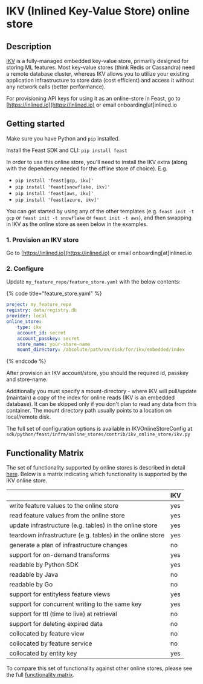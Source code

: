 # IKV (Inlined Key-Value Store) online store

## Description

[IKV](https://github.com/inlinedio/ikv-store) is a fully-managed embedded key-value store, primarily designed for storing ML features. Most key-value stores (think Redis or Cassandra) need a remote database cluster, whereas IKV allows you to utilize your existing application infrastructure to store data (cost efficient) and access it without any network calls (better performance). 

For provisioning API keys for using it as an online-store in Feast, go to [https://inlined.io](https://inlined.io) or email onboarding[at]inlined.io

## Getting started
Make sure you have Python and `pip` installed.

Install the Feast SDK and CLI: `pip install feast`

In order to use this online store, you'll need to install the IKV extra (along with the dependency needed for the offline store of choice). E.g.
-  `pip install 'feast[gcp, ikv]'`
-  `pip install 'feast[snowflake, ikv]'`
-  `pip install 'feast[aws, ikv]'`
-  `pip install 'feast[azure, ikv]'`

You can get started by using any of the other templates (e.g. `feast init -t gcp` or `feast init -t snowflake` or `feast init -t aws`), and then swapping in IKV as the online store as seen below in the examples.

### 1. Provision an IKV store
Go to [https://inlined.io](https://inlined.io) or email onboarding[at]inlined.io

### 2. Configure

Update `my_feature_repo/feature_store.yaml` with the below contents:

{% code title="feature_store.yaml" %}
```yaml
project: my_feature_repo
registry: data/registry.db
provider: local
online_store:
    type: ikv
    account_id: secret
    account_passkey: secret
    store_name: your-store-name
    mount_directory: /absolute/path/on/disk/for/ikv/embedded/index
```
{% endcode %}

After provision an IKV account/store, you should the required id, passkey and store-name.

Additionally you must specify a mount-directory - where IKV will pull/update (maintain) a copy of the index for online reads (IKV is an embedded database). It can be skipped only if you don't plan to read any data from this container. The mount directory path usually points to a location on local/remote disk.

The full set of configuration options is available in IKVOnlineStoreConfig at `sdk/python/feast/infra/online_stores/contrib/ikv_online_store/ikv.py`

## Functionality Matrix

The set of functionality supported by online stores is described in detail [here](overview.md#functionality).
Below is a matrix indicating which functionality is supported by the IKV online store.

|                                                           | IKV   |
| :-------------------------------------------------------- | :---- |
| write feature values to the online store                  | yes   |
| read feature values from the online store                 | yes   |
| update infrastructure (e.g. tables) in the online store   | yes   |
| teardown infrastructure (e.g. tables) in the online store | yes   |
| generate a plan of infrastructure changes                 | no    |
| support for on-demand transforms                          | yes   |
| readable by Python SDK                                    | yes   |
| readable by Java                                          | no    |
| readable by Go                                            | no    |
| support for entityless feature views                      | yes   |
| support for concurrent writing to the same key            | yes   |
| support for ttl (time to live) at retrieval               | no    |
| support for deleting expired data                         | no    |
| collocated by feature view                                | no    |
| collocated by feature service                             | no    |
| collocated by entity key                                  | yes   |

To compare this set of functionality against other online stores, please see the full [functionality matrix](overview.md#functionality-matrix).
